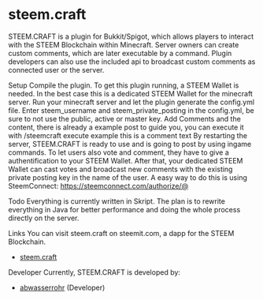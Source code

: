 # steem.craft
STEEM.CRAFT is a plugin for Bukkit/Spigot, which allows players to interact with the STEEM Blockchain within Minecraft.
Server owners can create custom comments, which are later executable by a command. Plugin developers can also use the included api to broadcast custom comments as connected user or the server.

Setup
Compile the plugin.
To get this plugin running, a STEEM Wallet is needed. In the best case this is a dedicated STEEM Wallet for the minecraft server.
Run your minecraft server and let the plugin generate the config.yml file.
Enter steem_username and steem_private_posting in the config.yml, be sure to not use the public, active or master key.
Add Comments and the content, there is already a example post to guide you, you can execute it with /steemcraft execute example this is a comment text
By restarting the server, STEEM.CRAFT is ready to use and is going to post by using ingame commands.
To let users also vote and comment, they have to give a authentification to your STEEM Wallet. 
After that, your dedicated STEEM Wallet can cast votes and broadcast new comments with the existing private posting key in the name of the user.
A easy way to do this is using SteemConnect: https://steemconnect.com/authorize/@<your dedicated minecraft server steem wallet name>

Todo
Everything is currently written in Skript. The plan is to rewrite everything in Java for better performance and doing the whole process directly on the server.

Links
You can visit steem.craft on steemit.com, a dapp for the STEEM Blockchain.
* [steem.craft](https://steemit.com/@steem.craft)

Developer
Currently, STEEM.CRAFT is developed by:
* [abwasserrohr](https://github.com/abwasserrohr) (Developer)
